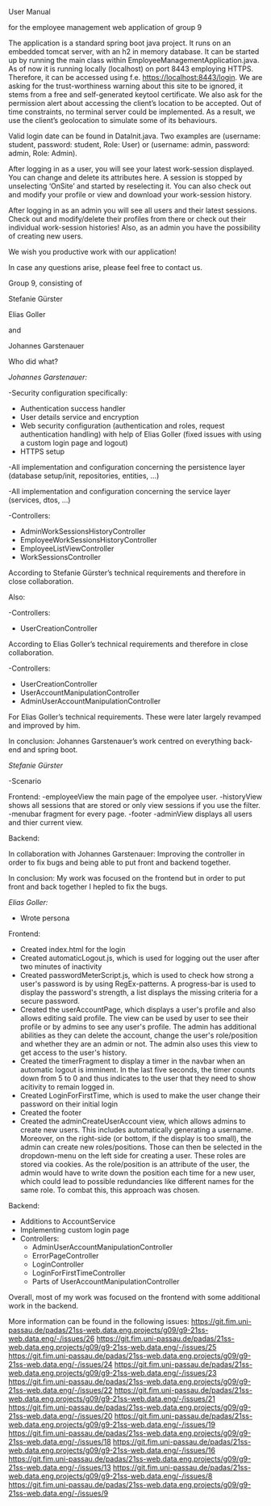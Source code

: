 User Manual

for the employee management web application of group 9

The application is a standard spring boot java project. It runs on an embedded tomcat server, with an h2 in memory database. It can be started up by running the main class within EmployeeManagementApplication.java. As of now it is running locally (localhost) on port 8443 employing HTTPS. Therefore, it can be accessed using f.e. <https://localhost:8443/login>. We are asking for the trust-worthiness warning about this site to be ignored, it stems from a free and self-generated keytool certificate. We also ask for the permission alert about accessing the client’s location to be accepted. Out of time constraints, no terminal server could be implemented. As a result, we use the client’s geolocation to simulate some of its behaviours.

Valid login date can be found in DataInit.java. Two examples are (username: student, password: student, Role: User) or (username: admin, password: admin, Role: Admin).

After logging in as a user, you will see your latest work-session displayed. You can change and delete its attributes here. A session is stopped by unselecting ‘OnSite’ and started by reselecting it. You can also check out and modify your profile or view and download your work-session history.

After logging in as an admin you will see all users and their latest sessions. Check out and modify/delete their profiles from there or check out their individual work-session histories! Also, as an admin you have the possibility of creating new users.

We wish you productive work with our application!

In case any questions arise, please feel free to contact us. 


Group 9, consisting of

Stefanie Gürster

Elias Goller

and

Johannes Garstenauer





Who did what?

*Johannes Garstenauer:*

-Security configuration specifically:

- Authentication success handler
- User details service and encryption
- Web security configuration (authentication and roles, request authentication handling) with help of Elias Goller (fixed issues with using a custom login page and logout)
- HTTPS setup

-All implementation and configuration concerning the persistence layer (database setup/init, repositories, entities, …)

-All implementation and configuration concerning the service layer (services, dtos, …)

-Controllers:

- AdminWorkSessionsHistoryController
- EmployeeWorkSessionsHistoryController
- EmployeeListViewController
- WorkSessionsController

According to Stefanie Gürster’s technical requirements and therefore in close collaboration.

Also:

-Controllers:
 - UserCreationController

According to Elias Goller’s technical requirements and therefore in close collaboration.

-Controllers:

- UserCreationController
- UserAccountManipulationController
- AdminUserAccountManipulationController

For Elias Goller’s technical requirements. These were later largely revamped and improved by him.

In conclusion: Johannes Garstenauer’s work centred on everything back-end and spring boot.


*Stefanie Gürster*

-Scenario

Frontend:
-employeeView the main page of the empolyee user.
-historyView shows all sessions that are stored or only view sessions if you use the filter.
-menubar fragment for every page.
-footer
-adminView displays all users and thier current view.

Backend:

In collaboration with Johannes Garstenauer: 
Improving the controller in order to fix bugs and being able to put front and backend together.

In conclusion:
My work was focused on the frontend but in order to put front and back together I hepled to fix the bugs.


*Elias Goller:*
- Wrote persona

Frontend:
- Created index.html for the login
- Created automaticLogout.js, which is used for logging out the user after two minutes of inactivity
- Created passwordMeterScript.js, which is used to check how strong a user's password is by using RegEx-patterns.
  A progress-bar is used to display the password's strength, a list displays the missing criteria for a secure     password.
- Created the userAccountPage, which displays a user's profile and also allows editing said profile. The view 
  can be used by user to see their profile or by admins to see any user's profile. The admin has additional abilities
  as they can delete the account, change the user's role/position and whether they are an admin or not. The admin also
  uses this view to get access to the user's history.
- Created the timerFragment to display a timer in the navbar when an automatic logout is imminent. In the last five
  seconds, the timer counts down from 5 to 0 and thus indicates to the user that they need to show acitivity to remain
  logged in.
- Created LoginForFirstTime, which is used to make the user change their password on their initial login
- Created the footer
- Created the adminCreateUserAccount view, which allows admins to create new users. This includes automatically
  generating a username. Moreover, on the right-side (or bottom, if the display is too small), the admin can create
  new roles/positions. Those can then be selected in the dropdown-menu on the left side for creating a user.
  These roles are stored via cookies. As the role/position is an attribute of the user, the admin would have to write
  down the position each time for a new user, which could lead to possible redundancies like different names for the
  same role. To combat this, this approach was chosen.

Backend:
- Additions to AccountService
- Implementing custom login page
- Controllers:
    - AdminUserAccountManipulationController
    - ErrorPageController
    - LoginController
    - LoginForFirstTimeController
    - Parts of UserAccountManipulationController

Overall, most of my work was focused on the frontend with some additional work in the backend.

More information can be found in the following issues:
https://git.fim.uni-passau.de/padas/21ss-web.data.eng.projects/g09/g9-21ss-web.data.eng/-/issues/26
https://git.fim.uni-passau.de/padas/21ss-web.data.eng.projects/g09/g9-21ss-web.data.eng/-/issues/25
https://git.fim.uni-passau.de/padas/21ss-web.data.eng.projects/g09/g9-21ss-web.data.eng/-/issues/24
https://git.fim.uni-passau.de/padas/21ss-web.data.eng.projects/g09/g9-21ss-web.data.eng/-/issues/23
https://git.fim.uni-passau.de/padas/21ss-web.data.eng.projects/g09/g9-21ss-web.data.eng/-/issues/22
https://git.fim.uni-passau.de/padas/21ss-web.data.eng.projects/g09/g9-21ss-web.data.eng/-/issues/21
https://git.fim.uni-passau.de/padas/21ss-web.data.eng.projects/g09/g9-21ss-web.data.eng/-/issues/20
https://git.fim.uni-passau.de/padas/21ss-web.data.eng.projects/g09/g9-21ss-web.data.eng/-/issues/19
https://git.fim.uni-passau.de/padas/21ss-web.data.eng.projects/g09/g9-21ss-web.data.eng/-/issues/18
https://git.fim.uni-passau.de/padas/21ss-web.data.eng.projects/g09/g9-21ss-web.data.eng/-/issues/16
https://git.fim.uni-passau.de/padas/21ss-web.data.eng.projects/g09/g9-21ss-web.data.eng/-/issues/13
https://git.fim.uni-passau.de/padas/21ss-web.data.eng.projects/g09/g9-21ss-web.data.eng/-/issues/8
https://git.fim.uni-passau.de/padas/21ss-web.data.eng.projects/g09/g9-21ss-web.data.eng/-/issues/9
